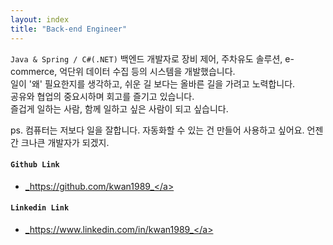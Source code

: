 ```yaml
---
layout: index
title: "Back-end Engineer"
---
```


[//]: # (경력 9년차 개발자로 `Java/Kotlin`, `SpringBoot`, `C#`, `.Net`  백엔드서비스 관련 업무를 하고 있습니다.  )
[//]: # (경력 9년차 개발자로 `Java/Kotlin`, `SpringBoot` 백엔드 서비스 관련 업무를 하고 있습니다.  )

[//]: # (백엔드 기술들에 대해 흥미를 가지고 있고, 새로운 지식들의 공유할 수 있는 토크를 좋아합니다.  )

[//]: # (최근에는 스트리밍 파이프라인 아키텍쳐에 관해 공부하고 있습니다.  )

[//]: # (항상 재미있게 일하고 싶어요!)

[//]: # ()
[//]: # (ps. 언젠간 크나큰 개발자가 되겠지.)

`Java & Spring / C#(.NET)`  백엔드 개발자로 장비 제어, 주차유도 솔루션, e-commerce, 억단위 데이터 수집 등의 시스템을 개발했습니다.
<br> 일이 '왜' 필요한지를 생각하고, 쉬운 길 보다는 올바른 길을 가려고 노력합니다.
<br> 공유와 협업의 중요시하며 회고를 즐기고 있습니다.
<br> 즐겁게 일하는 사람, 함께 일하고 싶은 사람이 되고 싶습니다.

ps. 컴퓨터는 저보다 일을 잘합니다. 자동화할 수 있는 건 만들어 사용하고 싶어요. 언젠간 크나큰 개발자가 되겠지. 

#### `Github Link`
* <a href="https://github.com/kwan1989">_https://github.com/kwan1989_</a>

#### `Linkedin Link`
* <a href="https://www.linkedin.com/in/kwan1989">_https://www.linkedin.com/in/kwan1989_</a>

[//]: # (#### `Blog Link`  )

[//]: # (* <a href="https://velog.io/@kwan1989">_https://velog.io/@kwan1989_</a>   )

